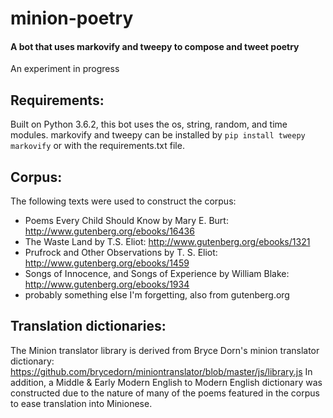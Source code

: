# minion-poetry

#### A bot that uses markovify and tweepy to compose and tweet poetry

An experiment in progress

## Requirements:
Built on Python 3.6.2, this bot uses the os, string, random, and time modules. markovify and tweepy can be installed by `pip install tweepy markovify` or with the requirements.txt file.

## Corpus:
The following texts were used to construct the corpus:
- Poems Every Child Should Know by Mary E. Burt: http://www.gutenberg.org/ebooks/16436
- The Waste Land by T.S. Eliot: http://www.gutenberg.org/ebooks/1321
- Prufrock and Other Observations by T. S. Eliot: http://www.gutenberg.org/ebooks/1459
- Songs of Innocence, and Songs of Experience by William Blake: http://www.gutenberg.org/ebooks/1934
- probably something else I'm forgetting, also from gutenberg.org

## Translation dictionaries:
The Minion translator library is derived from Bryce Dorn's minion translator dictionary: https://github.com/brycedorn/miniontranslator/blob/master/js/library.js
In addition, a Middle & Early Modern English to Modern English dictionary was constructed due to the nature of many of the poems featured in the corpus to ease translation into Minionese.
